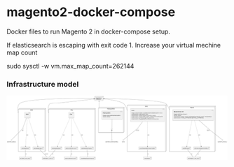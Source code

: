 # magento2-docker-compose

Docker files to run Magento 2 in docker-compose setup.


If elasticsearch is escaping with exit code 1. Increase your virtual mechine map count

sudo sysctl -w vm.max_map_count=262144






### Infrastructure model

![Infrastructure model](.infragenie/infrastructure_model.png)
